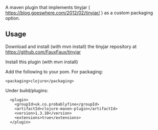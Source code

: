 A maven plugin that implements tinyjar ( https://blog.goeswhere.com/2012/02/tinyjar/ ) as a custom packaging option.

## Usage

Download and install (with mvn install) the tinyjar repository at https://github.com/FauxFaux/tinyjar

Install this plugin (with mvn install)

Add the following to your pom. For packaging: 

    <packaging>clojure</packaging>
    
Under build/plugins:

      <plugin>
        <groupId>uk.co.probablyfine</groupId>
        <artifactId>clojure-maven-plugin</artifactId>
        <version>1.3.10</version>
        <extensions>true</extensions>
      </plugin>


